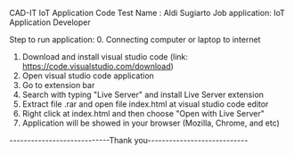 CAD-IT IoT Application Code Test
Name    : Aldi Sugiarto
Job application: IoT Application Developer

Step to run application:
0. Connecting computer or laptop to internet
1. Download and install visual studio code (link: https://code.visualstudio.com/download)
2. Open visual studio code application
3. Go to extension bar
4. Search with typing "Live Server" and install Live Server extension
5. Extract file .rar and open file index.html at visual studio code editor
6. Right click at index.html and then choose "Open with Live Server"
7. Application will be showed in your browser (Mozilla, Chrome, and etc)

----------------------------Thank you----------------------------